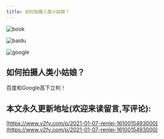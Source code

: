 ```yaml
---
title: 如何拍摄人类小姑娘？
---
```






![book](https://www.v2fy.com/asset/0i/jikemiji/jikemiji-md/2021-01-07-renlei-1610015493000.assets/book.jpeg)

![baidu](https://www.v2fy.com/asset/0i/jikemiji/jikemiji-md/2021-01-07-renlei-1610015493000.assets/baidu.jpeg)

![google](https://www.v2fy.com/asset/0i/jikemiji/jikemiji-md/2021-01-07-renlei-1610015493000.assets/google.jpeg)



## 如何拍摄人类小姑娘？



百度和Google高下立判！



## 本文永久更新地址(欢迎来读留言,写评论):

[https://www.v2fy.com/p/2021-01-07-renlei-1610015493000](https://www.v2fy.com/p/2021-01-07-renlei-1610015493000)
